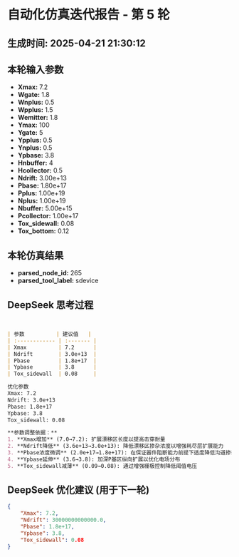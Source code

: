 # 自动化仿真迭代报告 - 第 5 轮
**生成时间:** 2025-04-21 21:30:12
--- 
## 本轮输入参数
- **Xmax:** 7.2
- **Wgate:** 1.8
- **Wnplus:** 0.5
- **Wpplus:** 1.5
- **Wemitter:** 1.8
- **Ymax:** 100
- **Ygate:** 5
- **Ypplus:** 0.5
- **Ynplus:** 0.5
- **Ypbase:** 3.8
- **Hnbuffer:** 4
- **Hcollector:** 0.5
- **Ndrift:** 3.00e+13
- **Pbase:** 1.80e+17
- **Pplus:** 1.00e+19
- **Nplus:** 1.00e+19
- **Nbuffer:** 5.00e+15
- **Pcollector:** 1.00e+17
- **Tox_sidewall:** 0.08
- **Tox_bottom:** 0.12

## 本轮仿真结果
- **parsed_node_id:** 265
- **parsed_tool_label:** sdevice

## DeepSeek 思考过程
```markdown


| 参数          | 建议值   |
| :------------ | :------- |
| Xmax          | 7.2      |
| Ndrift        | 3.0e+13  |
| Pbase         | 1.8e+17  |
| Ypbase        | 3.8      |
| Tox_sidewall  | 0.08     |

优化参数  
Xmax: 7.2  
Ndrift: 3.0e+13  
Pbase: 1.8e+17  
Ypbase: 3.8  
Tox_sidewall: 0.08  

**参数调整依据：**  
1. **Xmax增加** (7.0→7.2): 扩展漂移区长度以提高击穿耐量  
2. **Ndrift降低** (3.6e+13→3.0e+13): 降低漂移区掺杂浓度以增强耗尽层扩展能力  
3. **Pbase浓度微调** (2.0e+17→1.8e+17): 在保证器件阻断能力前提下适度降低沟道掺杂以控制Vth  
4. **Ypbase延伸** (3.6→3.8): 加深P基区纵向扩展以优化电场分布  
5. **Tox_sidewall减薄** (0.09→0.08): 通过增强栅极控制降低阈值电压
```

## DeepSeek 优化建议 (用于下一轮)
```json
{
    "Xmax": 7.2,
    "Ndrift": 30000000000000.0,
    "Pbase": 1.8e+17,
    "Ypbase": 3.8,
    "Tox_sidewall": 0.08
}
```